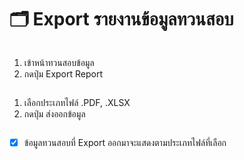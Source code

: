 # 🗂️ Export รายงานข้อมูลทวนสอบ

<figure><img src="../.gitbook/assets/image (227).png" alt=""><figcaption></figcaption></figure>

1. เข้าหน้าทวนสอบข้อมูล
2. กดปุ่ม Export Report



<figure><img src="../.gitbook/assets/image (228).png" alt=""><figcaption></figcaption></figure>

1. เลือกประเภทไฟล์ .PDF, .XLSX
2. กดปุ่ม ส่งออกข้อมูล



<figure><img src="../.gitbook/assets/image (230).png" alt=""><figcaption></figcaption></figure>

* [x] ข้อมูลทวนสอบที่ Export ออกมาจะแสดงตามประเภทไฟล์ที่เลือก
